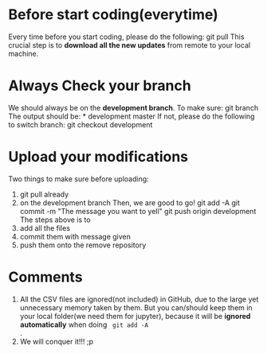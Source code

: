 # Before start coding(everytime)
Every time before you start coding, please do the following:
    git pull
This crucial step is to **download all the new updates** from remote to your local machine.

# Always Check your branch
We should always be on the **development branch**. To make sure:
    git branch
The output should be:
    * development
      master
If not, please do the following to switch branch:
    git checkout development

# Upload your modifications
Two things to make sure before uploading: 
  1. git pull already
  2. on the development branch
Then, we are good to go!
    git add -A
    git commit -m "The message you want to yell"
    git push origin development
The steps above is to 
  1. add all the files
  2. commit them with message given
  3. push them onto the remove repository

# Comments
1. All the CSV files are ignored(not included) in GitHub, due to the large yet unnecessary memory taken by them. But you can/should keep them in your local folder(we need them for jupyter), because it will be **ignored automatically** when doing <code> git add -A </code>.
2. We will conquer it!!! ;p

